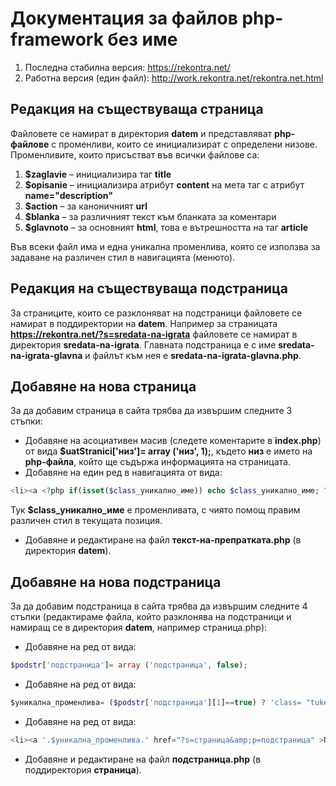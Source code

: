 # Документация за файлов php-framework без име

1. Последна стабилна версия: https://rekontra.net/
2. Работна версия (един файл): http://work.rekontra.net/rekontra.net.html

##  Редакция на съществуваща страница

Файловете се намират в директория **datem** и представляват **php-файлове** с променливи, които се инициализират с определени низове. Променливите, които присъстват във всички файлове са:

1. **$zaglavie** – инициализира таг **title**
2. **$opisanie** – инициализира атрибут **content** на мета таг с атрибут **name="description"**
4. **$action** – за каноничният **url**
5. **$blanka** – за различният текст към бланката за коментари
6. **$glavnoto** – за основният **html**, това е вътрешността на таг **article**

Във всеки файл има и една уникална променлива, която се използва за задаване на различен стил в навигацията (менюто).

## Редакция на съществуваща подстраница

За страниците, които се разклоняват на подстраници файловете се намират в поддиректории на **datem**. Например за страницата **https://rekontra.net/?s=sredata-na-igrata** файловете се намират в директория **sredata-na-igrata**. Главната подстраница е с име **sredata-na-igrata-glavna**  и файлът към нея е **sredata-na-igrata-glavna.php**. 

## Добавяне на нова страница

За да добавим страница в сайта трябва да извършим следните 3 стъпки:

* Добавяне на асоциативен масив (следете коментарите в **index.php**) от вида **$uatStranici['низ']= array ('низ', 1);**, където **низ** е името на **php-файла**, който ще съдържа информацията на страницата.
* Добавяне на един ред в навигацията от вида:

```php
<li><a <?php if(isset($class_уникално_име)) echo $class_уникално_име; ?> href="?s=текст-в-урл" title="тайтъл на страницата" >текст на препратката</a></li>. 
```

Тук **$class_уникално_име** е променливата, с чиято помощ правим различен стил в текущата позиция.

* Добавяне и редактиране на файл **текст-на-препратката.php** (в директория **datem**).


## Добавяне на нова  подстраница

За да добавим подстраница в сайта трябва да извършим следните 4 стъпки (редактираме файла, който разклонява на подстраници и намиращ се в директория **datem**, например страница.php):

* Добавяне на ред от вида:
```php
$podstr['подстраница']= array ('подстраница', false);
```
* Добавяне на ред от вида:
```php
$уникална_променлива= ($podstr['подстраница'][1]==true) ? 'class= "tuke0"' : '';
```
* Добавяне на ред от вида:

```php
<li><a '.$уникална_променлива.' href="?s=страница&amp;p=подстраница" >Подстраница</a></li>
```

* Добавяне и редактиране на файл **подстраница.php** (в поддиректория **страница**).


